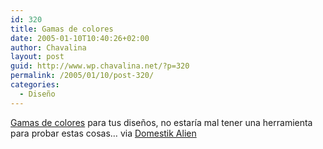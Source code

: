```yaml
---
id: 320
title: Gamas de colores
date: 2005-01-10T10:40:26+02:00
author: Chavalina
layout: post
guid: http://www.wp.chavalina.net/?p=320
permalink: /2005/01/10/post-320/
categories:
  - Diseño
---
```

<a href="http://www.returnofdesign.com/spectacle/show.php?page=16" target="_blank">Gamas de colores</a> para tus dise&ntilde;os, no estar&iacute;a mal tener una herramienta para probar estas cosas… via <a href="http://www.domestikalien.com/?p=162" target="_blank">Domestik Alien</a>